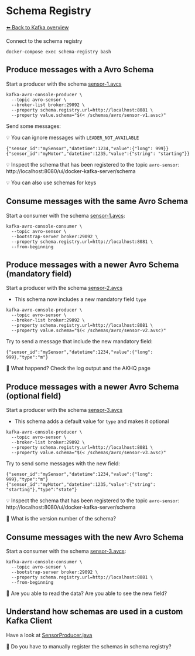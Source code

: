 # Schema Registry

[⬅️ Back to Kafka overview](README.md)

Connect to the schema registry

```
docker-compose exec schema-registry bash 
```

## Produce messages with a Avro Schema

Start a producer with the schema [sensor-1.avcs](uc-iot/schemas/avro/sensor-v1.avsc)

```
kafka-avro-console-producer \
  --topic avro-sensor \
  --broker-list broker:29092 \
  --property schema.registry.url=http://localhost:8081 \
  --property value.schema="$(< /schemas/avro/sensor-v1.avsc)"
```

Send some messages:

💡 You can ignore messages with `LEADER_NOT_AVAILABLE`

```
{"sensor_id":"mySensor","datetime":1234,"value":{"long": 999}}
{"sensor_id":"myMotor","datetime":1235,"value":{"string": "starting"}}
```

💡 Inspect the schema that has been registered to the topic `avro-sensor`: http://localhost:8080/ui/docker-kafka-server/schema

💡 You can also use schemas for keys

## Consume messages with the same Avro Schema

Start a consumer with the schema [sensor-1.avcs](uc-iot/schemas/avro/sensor-v1.avsc):

```
kafka-avro-console-consumer \
  --topic avro-sensor \
  --bootstrap-server broker:29092 \
  --property schema.registry.url=http://localhost:8081 \
  --from-beginning
```

## Produce messages with a newer Avro Schema (mandatory field)

Start a producer with the schema [sensor-2.avcs](uc-iot/schemas/avro/sensor-v2.avsc)

* This schema now includes a new mandatory field `type`

```
kafka-avro-console-producer \
  --topic avro-sensor \
  --broker-list broker:29092 \
  --property schema.registry.url=http://localhost:8081 \
  --property value.schema="$(< /schemas/avro/sensor-v2.avsc)"
```

Try to send a message that include the new mandatory field:

```
{"sensor_id":"mySensor","datetime":1234,"value":{"long": 999},"type":"m"}
```

📝 What happend? Check the log output and the AKHQ page

## Produce messages with a newer Avro Schema (optional field)

Start a producer with the schema [sensor-3.avcs](uc-iot/schemas/avro/sensor-v3.avsc)

* This schema adds a default value for `type` and makes it optional

```
kafka-avro-console-producer \
  --topic avro-sensor \
  --broker-list broker:29092 \
  --property schema.registry.url=http://localhost:8081 \
  --property value.schema="$(< /schemas/avro/sensor-v3.avsc)"
```

Try to send some messages with the new field:

```
{"sensor_id":"mySensor","datetime":1234,"value":{"long": 999},"type":"m"}
{"sensor_id":"myMotor","datetime":1235,"value":{"string": "starting"},"type":"state"}
```

💡 Inspect the schema that has been registered to the topic `avro-sensor`: http://localhost:8080/ui/docker-kafka-server/schema

📝 What is the version number of the schema?

## Consume messages with the new Avro Schema

Start a consumer with the schema [sensor-3.avcs](uc-iot/schemas/avro/sensor-v3.avsc):

```
kafka-avro-console-consumer \
  --topic avro-sensor \
  --bootstrap-server broker:29092 \
  --property schema.registry.url=http://localhost:8081 \
  --from-beginning
```

📝 Are you able to read the data? Are you able to see the new field?

## Understand how schemas are used in a custom Kafka Client

Have a look at [SensorProducer.java](uc-iot/sensor/src/main/java/com/zuehlke/training/kafka/iot/sensor/SensorProducer.java)


📝 Do you have to manually register the schemas in schema registry?
